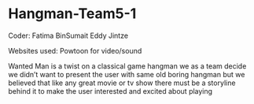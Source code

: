 # Hangman-Team5-1
Coder:
Fatima BinSumait 
Eddy
Jintze 

Websites used: Powtoon for video/sound 



Wanted Man is a twist on a classical game hangman we as a team decide we didn’t want to present the user with same old boring hangman 
but we believed that like any great movie or tv show there must be a storyline behind it to make the  user interested and excited about 
playing 
